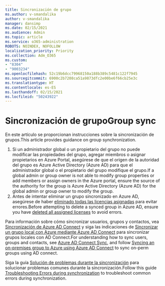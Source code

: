 ```yaml
---
title: Sincronización de grupo
ms.author: v-smandalika
author: v-smandalika
manager: dansimp
ms.date: 02/15/2021
ms.audience: Admin
ms.topic: article
ms.service: o365-administration
ROBOTS: NOINDEX, NOFOLLOW
localization_priority: Priority
ms.collection: Adm_O365
ms.custom:
- "8304"
- "9003234"
ms.openlocfilehash: 52c19b6dcc79968150a188b389c5481c122f7945
ms.sourcegitcommit: 6900c2b7208ca51a9873dfc2e00be6f66cb25e3c
ms.translationtype: HT
ms.contentlocale: es-ES
ms.lasthandoff: 02/15/2021
ms.locfileid: "50243922"
---
```

# <a name="group-sync"></a><span data-ttu-id="6f8a0-102">Sincronización de grupo</span><span class="sxs-lookup"><span data-stu-id="6f8a0-102">Group sync</span></span>

<span data-ttu-id="6f8a0-103">En este artículo se proporcionan instrucciones sobre la sincronización de grupos.</span><span class="sxs-lookup"><span data-stu-id="6f8a0-103">This article provides guidance on group synchronization.</span></span>

1. <span data-ttu-id="6f8a0-104">Si un administrador global o un propietario del grupo no puede modificar las propiedades del grupo, agregar miembros o asignar propietarios en Azure Portal, asegúrese de que el origen de la autoridad del grupo es Azure Active Directory (Azure AD) para que el administrador global o el propietario del grupo modifique el grupo.</span><span class="sxs-lookup"><span data-stu-id="6f8a0-104">If a global admin or group owner is not able to modify group properties or add members or assign owners in the Azure portal, ensure the source of the authority for the group is Azure Active Directory (Azure AD) for the global admin or group owner to modify the group.</span></span>
2. <span data-ttu-id="6f8a0-105">Antes de intentar eliminar un grupo sincronizado en Azure AD, asegúrese de haber [eliminado todas las licencias asignadas](https://docs.microsoft.com/azure/active-directory/enterprise-users/licensing-group-advanced) para evitar errores.</span><span class="sxs-lookup"><span data-stu-id="6f8a0-105">Before attempting to delete a synced group in Azure AD, ensure you have [deleted all assigned licenses](https://docs.microsoft.com/azure/active-directory/enterprise-users/licensing-group-advanced) to avoid errors.</span></span>

<span data-ttu-id="6f8a0-106">Para información sobre cómo sincronizar usuarios, grupos y contactos, vea [Sincronización de Azure AD Connect](https://docs.microsoft.com/azure/active-directory/hybrid/concept-azure-ad-connect-sync-user-and-contacts) y siga las indicaciones de [Sincronizar un grupo local con Azure mediante Azure AD Connect](https://docs.microsoft.com/azure/active-directory/hybrid/whatis-hybrid-identity?WT.mc_id=Portal-Microsoft_Azure_Support) para sincronizar grupos locales con AD Connect.</span><span class="sxs-lookup"><span data-stu-id="6f8a0-106">For understanding how to sync users, groups and contacts, see [Azure AD Connect Sync](https://docs.microsoft.com/azure/active-directory/hybrid/concept-azure-ad-connect-sync-user-and-contacts), and follow [Syncing an on-premises group to Azure using Azure AD Connect](https://docs.microsoft.com/azure/active-directory/hybrid/whatis-hybrid-identity?WT.mc_id=Portal-Microsoft_Azure_Support) to sync on-perm groups using AD connect.</span></span>

<span data-ttu-id="6f8a0-107">Siga la guía [Solución de problemas durante la sincronización](https://docs.microsoft.com/azure/active-directory/hybrid/tshoot-connect-sync-errors) para solucionar problemas comunes durante la sincronización.</span><span class="sxs-lookup"><span data-stu-id="6f8a0-107">Follow this guide [Troubleshooting Errors during synchronization](https://docs.microsoft.com/azure/active-directory/hybrid/tshoot-connect-sync-errors) to troubleshoot common errors during synchronization.</span></span>

